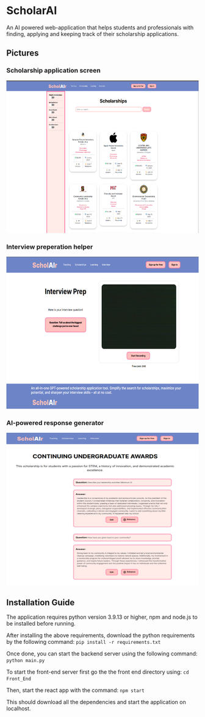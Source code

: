 # ScholarAI

An AI powered web-application that helps students and professionals with finding, applying and keeping track of their scholarship applications. 

## Pictures 

### Scholarship application screen 

<img src="./Pictures/ScholAIr 1.png" alt="Scholarship Application Screen" width="600" height="400">

### Interview preperation helper 
<img src="./Pictures/ScholAIr 2.png" alt="Interview Screen" width="600" height="400">

### AI-powered response generator 
<img src="./Pictures/ScholAIr 3.png" alt="Question Helper" width="600" height="400">

## Installation Guide 

The application requires python version 3.9.13 or higher, npm and node.js to be installed before running. 

After installing the above requirements, download the python requirements by the following command:
```pip install -r requirements.txt```

Once done, you can start the backend server using the following command: 
```python main.py```

To start the front-end server first go the the front end directory using:
```cd Front_End```

Then, start the react app with the command:
```npm start```

This should download all the dependencies and start the application on localhost. 